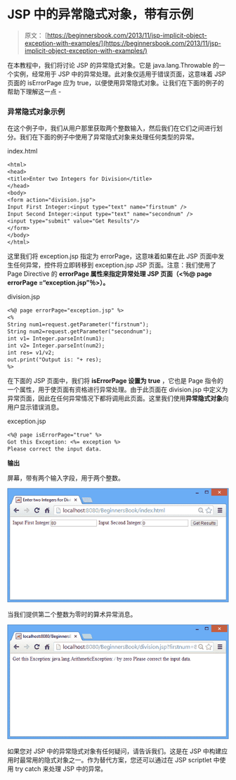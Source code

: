 # JSP 中的异常隐式对象，带有示例

> 原文： [https://beginnersbook.com/2013/11/jsp-implicit-object-exception-with-examples/](https://beginnersbook.com/2013/11/jsp-implicit-object-exception-with-examples/)

在本教程中，我们将讨论 JSP 的异常隐式对象。它是 java.lang.Throwable 的一个实例，经常用于 JSP 中的异常处理。此对象仅适用于错误页面，这意味着 JSP 页面的 isErrorPage 应为 true，以便使用异常隐式对象。让我们在下面的例子的帮助下理解这一点 -

### 异常隐式对象示例

在这个例子中，我们从用户那里获取两个整数输入，然后我们在它们之间进行划分。我们在下面的例子中使用了异常隐式对象来处理任何类型的异常。

index.html

```
<html>
<head>
<title>Enter two Integers for Division</title>
</head>
<body>
<form action="division.jsp"> 
Input First Integer:<input type="text" name="firstnum" />
Input Second Integer:<input type="text" name="secondnum" /> 
<input type="submit" value="Get Results"/> 
</form>
</body>
</html>
```

这里我们将 exception.jsp 指定为 errorPage，这意味着如果在此 JSP 页面中发生任何异常，控件将立即转移到 exception.jsp JSP 页面。注意：我们使用了 Page Directive 的 **errorPage 属性来指定异常处理 JSP 页面（&lt;％@ page errorPage =“exception.jsp”％&gt;）。**

division.jsp

```
<%@ page errorPage="exception.jsp" %> 
<% 
String num1=request.getParameter("firstnum"); 
String num2=request.getParameter("secondnum"); 
int v1= Integer.parseInt(num1);
int v2= Integer.parseInt(num2);
int res= v1/v2;
out.print("Output is: "+ res);
%>
```

在下面的 JSP 页面中，我们将 **isErrorPage 设置为 true** ，它也是 Page 指令的一个属性，用于使页面有资格进行异常处理。由于此页面在 division.jsp 中定义为异常页面，因此在任何异常情况下都将调用此页面。这里我们使用**异常隐式对象**向用户显示错误消息。

exception.jsp

```
<%@ page isErrorPage="true" %> 
Got this Exception: <%= exception %> 
Please correct the input data.
```

**输出**

屏幕，带有两个输入字段，用于两个整数。

![inputPage](img/7965054e324d77ec7839986ddc91ec1d.jpg)

当我们提供第二个整数为零时的算术异常消息。

![exceptionPage](img/1dcec75b0e559850cdbcd7512a10a230.jpg)

如果您对 JSP 中的异常隐式对象有任何疑问，请告诉我们。这是在 JSP 中构建应用时最常用的隐式对象之一。作为替代方案，您还可以通过在 JSP scriptlet 中使用 try catch 来处理 JSP 中的异常。